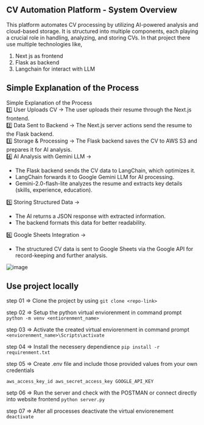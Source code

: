 ## CV Automation Platform - System Overview

This platform automates CV processing by utilizing AI-powered analysis and cloud-based storage. It is structured into multiple components, each playing a crucial role in handling, analyzing, and storing CVs.
In that project there use multiple technologies like,
1. Next js as frontend
2. Flask as backend
3. Langchain for interact with LLM

## Simple Explanation of the Process

Simple Explanation of the Process<br>
1️⃣ User Uploads CV → The user uploads their resume through the Next.js frontend.<br>
2️⃣ Data Sent to Backend → The Next.js server actions send the resume to the Flask backend.<br>
3️⃣ Storage & Processing → The Flask backend saves the CV to AWS S3 and prepares it for AI analysis.<br>
4️⃣ AI Analysis with Gemini LLM →
- The Flask backend sends the CV data to LangChain, which optimizes it.
- LangChain forwards it to Google Gemini LLM for AI processing.
- Gemini-2.0-flash-lite analyzes the resume and extracts key details (skills, experience, education).<br>

5️⃣ Storing Structured Data →
- The AI returns a JSON response with extracted information.
- The backend formats this data for better readability.<br>

6️⃣ Google Sheets Integration →
- The structured CV data is sent to Google Sheets via the Google API for record-keeping and further analysis.<br>

![image](https://github.com/user-attachments/assets/3046da8a-03d3-486d-bc26-f14cd34c6879)


## Use project locally

step 01 => Clone the project by using `git clone <repo-link>`

step 02 => Setup the python virtual enviorenment in command prompt `python -m venv <entiorenment_name>`

step 03 => Activate the created virtual enviorenment in command prompt `<enviorenment_name>\Scripts\activate`

step 04 => Install the necessery dependience `pip install -r requirenment.txt`

step 05 => Create .env file and include those provided values from your own credentials

  `
  aws_access_key_id
  aws_secret_access_key
  GOOGLE_API_KEY
  `
  
setp 06 => Run the server and check with the POSTMAN or connect directly into website frontend `python server.py`

step 07 => After all processes deactivate the virtual enviorenement `deactivate`

